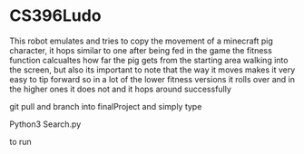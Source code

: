 # CS396Ludo
This robot emulates and tries to copy the movement of a minecraft pig character, it hops similar to one after being fed in the game 
 the fitness function calcualtes how far the pig gets from the starting area walking into the screen, but also its important to note that the way it moves makes it very easy to tip forward so in a lot of the lower fitness versions it rolls over and in the higher ones it does not and it hops around successfully

 git pull and branch into finalProject and simply type 

 Python3 Search.py

 to run